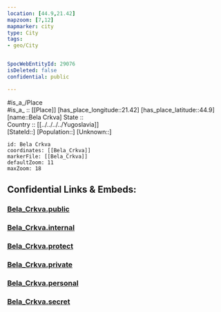 ```yaml
---
location: [44.9,21.42] 
mapzoom: [7,12] 
mapmarker: city 
type: City
tags:
- geo/City


SpocWebEntityId: 29076
isDeleted: false
confidential: public

---
```

#is_a_/Place  
#is_a_ :: [[Place]] 
[has_place_longitude::21.42] 
[has_place_latitude::44.9] 
[name::Bela Crkva] 
State ::  
Country :: [[../../../../Yugoslavia]]  
[StateId::] 
[Population::] 
[Unknown::] 


```leaflet
id: Bela Crkva
coordinates: [[Bela_Crkva]] 
markerFile: [[Bela_Crkva]] 
defaultZoom: 11 
maxZoom: 18
```


## Confidential Links & Embeds: 

### [Bela_Crkva.public](/_public/\Earth\Continent\Europe\Europe~South\Serbia\districts~Serbia\Banatski~Južno\CityBela_Crkva.public.md) 

### [Bela_Crkva.internal](/_internal/\Earth\Continent\Europe\Europe~South\Serbia\districts~Serbia\Banatski~Južno\CityBela_Crkva.internal.md) 

### [Bela_Crkva.protect](/_protect/\Earth\Continent\Europe\Europe~South\Serbia\districts~Serbia\Banatski~Južno\CityBela_Crkva.protect.md) 

### [Bela_Crkva.private](/_private/\Earth\Continent\Europe\Europe~South\Serbia\districts~Serbia\Banatski~Južno\CityBela_Crkva.private.md) 

### [Bela_Crkva.personal](/_personal/\Earth\Continent\Europe\Europe~South\Serbia\districts~Serbia\Banatski~Južno\CityBela_Crkva.personal.md) 

### [Bela_Crkva.secret](/_secret/\Earth\Continent\Europe\Europe~South\Serbia\districts~Serbia\Banatski~Južno\CityBela_Crkva.secret.md)

